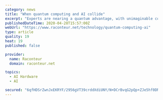 ```yaml
---
category: news
title: "When quantum computing and AI collide"
excerpt: "Experts are nearing a quantum advantage, with unimaginable computational power that could unlock the true potential of machine-learning."
publishedDateTime: 2020-04-28T15:57:00Z
webUrl: "https://www.raconteur.net/technology/quantum-computing-ai"
type: article
quality: 19
heat: 19
published: false

provider:
  name: Raconteur
  domain: raconteur.net

topics:
  - AI Hardware
  - AI

secured: "6qfHDSrZwnJxEKRYF/2956gVT39crddXdiUNY/N+DCrBvqG2pQp+ZJe5hf0DN5zXk9eTPk1ezH9htJKGx7Qav+OhcvsvHqrmuciwWQ1vLqbaBAjnxPDkqp035FGFTprl8I73TIJf04lwMwAZ+Jx8dq12tOJlPtrhAIphsBLKSHTBtiq2VKFAPPvHMNnlGwqTcL2j53FA3+Y/6ize6spxMNlghQ0nFo8wnuFkjIHWrP0e9Yc6b5ksgQ7WbKou4RIJEQz/JNkCS7+USMyL74YTZoi90aoSwSOxzcIkAGmevp/wECx+/tQ0QY9I1krT7+9eg4Fexx0rLHIYOHDQE6SHjyhBhmYc+/06atkzjeWNbp8f1+WOEvPezkGASrEpnCD5celR8OmfkJTuDXd4J0VTwK7HC8zojUOI17Ki7oDEfMnVS+JASbGAbKOFd1i6c9KPU98GDRGKcY1KJ6d16DXWE2VTVX/disHtFwrpZt/xYEc=;vOuASat0MVp5qjd4Zu9eEQ=="
---
```


